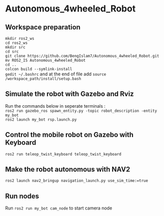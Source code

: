 # Autonomous_4wheeled_Robot
## Workspace preparation
``mkdir ros2_ws`` <br/>
``cd ros2_ws`` <br/>
``mkdir src`` <br/>
``cd src`` <br/>
``git clone https://github.com/BengIslam7/Autonomous_4wheeled_Robot.git`` <br/>
``mv ROS2_IS Autonomous_4wheeled_Robot`` <br/>
``cd ..`` <br/>
``colcon build --symlink-install`` <br/>
``gedit ~/.bashrc`` and at the end of file add ``source /workspace_path/install/setup.bash`` 
## Simulate the robot with Gazebo and Rviz
Run the commands below in seperate terminals : <br/>
``ros2 run gazebo_ros spawn_entity.py -topic robot_description -entity my_bot`` <br/>
``ros2 launch my_bot rsp.launch.py``
## Control the mobile robot on Gazebo with Keyboard
``ros2 run teleop_twist_keyboard teleop_twist_keyboard``
## Make the robot autonomous with NAV2
``ros2 launch nav2_bringup navigation_launch.py use_sim_time:=true``
## Run nodes
Run ``ros2 run my_bot cam_node`` to start camera node <br/>

 
